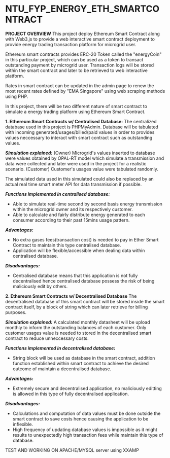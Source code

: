 # NTU_FYP_ENERGY_ETH_SMARTCONTRACT
**PROJECT OVERVIEW**
This project deploy Ethereum Smart Contract along with Web3.js to provide a web interactive smart contract deployment to provide energy trading transaction platform for microgrid user.

Ethereum smart contracts provides ERC-20 Token called the "energyCoin" in this particular project, which can be used as a token to transact outstanding payment by microgrid user.
Transaction logs will be stored within the smart contract and later to be retrieved to web interactive platform.

Rates in smart contract can be updated in the admin page to renew the most recent rates defined by "EMA Singapore" using web scraping methods using PHP.

In this project, there will be two different nature of smart contract to simulate a energy trading platform using Ethereum Smart Contract.

**1. Ethereum Smart Contracts w/ Centralised Database:**
The centralized database used in this project is PHPMyAdmin. Database will be tabulated with incoming generated/usages/billed/paid values in order to provides values neccessary to interact with smart contract such as outstanding values.

***Simulation explained:***
(Owner) Microgrid's values inserted to database were values obtained by OPAL-RT model which simulate a transmission and data were collected and later were used in the project for a realistic scenario.
(Customer) Customer's usages value were tabulated randomly.

The simulated data used in this simulated could also be replaced by an actual real time smart meter API for data transmission if possible. 

***Functions implemented in centralised database:***
- Able to simulate real-time second by second basis energy transmission within the microgrid owner and its respectively customer.
- Able to calculate and fairly distribute energy generated to each consumer according to their past 15mins usage pattern.

***Advantages:***
- No extra gases fees(transaction cost) is needed to pay in Ether Smart Contract to maintain this type centralised database.
- Application will be flexible/accessible when dealing data within centralised database.

***Disadvantages:***
- Centralised database means that this application is not fully decentralised hence centralised database possess the risk of being maliciously edit by others.


**2. Ethereum Smart Contracts w/ Decentralised Database**
The decentralised database of this smart contract will be stored inside the smart contract itself, by a block of string which can later retrieve for billing purposes.

***Simulation explained:***
A calculated monthly datasheet will be upload monthly to inform the outstanding balances of each customer.
Only customer usages value is needed to stored in the decentralised smart contract to reduce unneccessary costs.

***Functions implemented in decentralised database:***
- String block will be used as database in the smart contract, addition function established within smart contract to achieve the desired outcome of maintain a decentralised database.

***Advantages:***
- Extremely secure and decentralised application, no maliciously editting is allowed in this type of fully decentralised application.

***Disadvantages:***
- Calculations and computation of data values must be done outside the smart contract to save costs hence causing the application to be inflexible.
- High frequency of updating database values is impossible as it might results to unexpectedly high transaction fees while maintain this type of database.



TEST AND WORKING ON APACHE/MYSQL server using XXAMP
